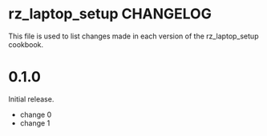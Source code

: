 # rz_laptop_setup CHANGELOG

This file is used to list changes made in each version of the rz_laptop_setup cookbook.

# 0.1.0

Initial release.

- change 0
- change 1

